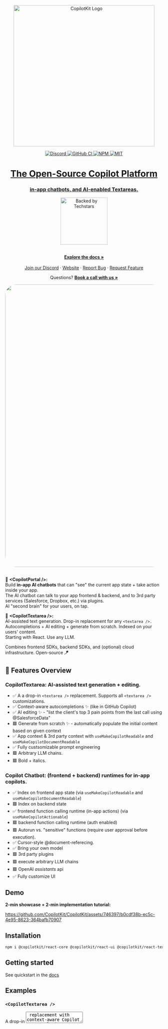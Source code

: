 
<div align="center">
  <picture>
    <source media="(prefers-color-scheme: dark)" srcset="https://github.com/CopilotKit/CopilotKit/assets/746397/5890217b-524e-49c5-a89e-b8743d2acd51">
    <img alt="CopilotKit Logo" src="https://github.com/CopilotKit/CopilotKit/assets/746397/bd5c9079-929b-4d55-bdc9-16d1c8181b71" width="450px" max-width="100%"/>
  </picture>
  </a>
</div>

<p align="center">
  <a href="https://discord.gg/6dffbvGU3D">
      <img src="https://dcbadge.vercel.app/api/server/6dffbvGU3D?compact=true&style=flat" alt="Discord">
  </a>
  <a href="https://github.com/CopilotKit/CopilotKit/actions/workflows/ci.yml">
      <img src="https://github.com/CopilotKit/CopilotKit/actions/workflows/ci.yml/badge.svg" alt="GitHub CI">
  </a>

  <a href="https://www.npmjs.com/package/@copilotkit/react-core">
    <img src="https://img.shields.io/npm/v/@copilotkit/react-core" alt="NPM">
  <img src="https://img.shields.io/github/license/CopilotKit/CopilotKit" alt="MIT">
  
</p>


<h1 align="center">
The Open-Source Copilot Platform
</h1>

<h3 align="center">
in-app chatbots, and AI-enabled Textareas.
</h3>

<div align="center">
  <picture>
    <img alt="Backed by Techstars" src="https://github.com/CopilotKit/CopilotKit/assets/746397/a5029e89-0986-4dfc-bbd6-61d18944ae59" width="150px" max-width="100%"/>
  </picture>
  </a>
</div>


<p align="center">
  <br />
    <a href="https://docs.copilotkit.ai" rel="dofollow"><strong>Explore the docs »</strong></a>
  <br />

  <br/>
    <a href="https://discord.gg/6dffbvGU3D">Join our Discord</a>
    ·
    <a href="https://copilotkit.ai?utm_medium=github&utm_source=github">Website</a>
    ·
    <a href="https://github.com/CopilotKit/CopilotKit/issues/new?assignees=&labels=bug&projects=&template=bug_report.md&title=">Report Bug</a>
    ·
    <a href="https://github.com/CopilotKit/CopilotKit/issues/new?assignees=&labels=feature+request&projects=&template=feature_request.md&title=">Request Feature</a>
</p>

 <p align="center">
   Questions?
    <a href="https://calendly.com/atai_/copilotkit" rel="dofollow"><strong> Book a call with us  »</strong></a>
    <br />
</p>
  


<div align="center">
  <img src="https://github.com/CopilotKit/CopilotKit/assets/746397/1aa17608-46a5-4e2f-aad5-19c8f5c5f1bd" width="900px" max-width="100%" style="border-radius: 35px;">
</div>
<br/>

🌟 **\<CopilotPortal />:** <br />
Build **in-app AI chatbots** that can "see" the current app state + take action inside your app. <br />
The AI chatbot can talk to your app frontend & backend, and to 3rd party services (Salesforce, Dropbox, etc.) via plugins. <br />
AI "second brain" for your users, on tap.

🌟 **\<CopilotTextarea />:** <br />
AI-assisted text generation. Drop-in replacement for any `<textarea />.`<br />
Autocompletions + AI editing + generate from scratch. Indexed on your users' content.<br/>
Starting with React. Use any LLM. <br/>

Combines frontend SDKs, backend SDKs, and (optional) cloud infrastructure. Open-source 🪁




## 🎯 Features Overview

### CopilotTextarea: AI-assisted text generation + editing.
- ✅ A a drop-in `<textarea />` replacement. Supports all `<textarea />` customizations.
- ✅ Context-aware autocompletions ✨ (like in GitHub Copilot)
- ✅ AI editing ✨ - "list the client's top 3 pain points from the last call using @SalesforceData"
- 🟩 Generate from scratch ✨ - automatically populate the initial content based on given context
- ✅ App context & 3rd party context with `useMakeCopilotReadable` and `useMakeCopilotDocumentReadable`
- ✅ Fully custsomizable prompt engineering
- 🟩 Arbitrary LLM chains.
- 🟩 Bold + italics.


### Copilot Chatbot: (frontend + backend) runtimes for in-app copilots.
- ✅ Index on frontend app state (via `useMakeCopilotReadable` and `useMakeCopilotDocumentReadable`)
- 🟩 Index on backend state
- ✅ frontend function calling runtime (in-app actions) (via `useMakeCopilotActionable`)
- 🟩 backend function calling runtime (auth enabled)
- 🟩 Autorun vs. "sensitive" functions (require user approval before execution).
- ✅ Cursor-style @document-referecing.
- ✅ Bring your own model
- 🟩 3rd party plugins
- 🟩 execute arbitrary LLM chains
- 🟩 OpenAI _assistants_ api
- ✅ Fully customize UI

## Demo
**2-min showcase + 2-min implementation tutorial:**

https://github.com/CopilotKit/CopilotKit/assets/746397/b0cdf38b-ec5c-4e95-8623-364bafb70907


## Installation

```bash
npm i @copilotkit/react-core @copilotkit/react-ui @copilotkit/react-textarea
```

## Getting started
See quickstart in the [docs](https://docs.copilotkit.ai)


## Examples

### `<CopilotTextarea />`
A drop-in <textarea /> replacement with context-aware Copilot autocompletions.

<p align="center">
  <img src="./assets/CopilotTextarea.gif" width="400" height="400" style="border-radius: 15px;">
</p>

#### Features
1. Customizable `purpose` prompt.
2. Provide arbitrary context to inform autocompletions using `useMakeCopilotReadable`
3. Works with any backend/LLM, using `ChatlikeApiEndpoint`
4. Supports all `<textarea />` customizations


```typescript
import "@copilotkit/react-textarea/styles.css"; // add to the app-global css
import { CopilotTextarea } from "@copilotkit/react-textarea";
import { CopilotProvider } from "@copilotkit/react-core";

// call ANYWHERE in your app to provide external context (make sure you wrap the app with a <CopilotProvider >):
// See below for more features (parent/child hierarchy, categories, etc.)
useMakeCopilotReadable(relevantInformation)
useMakeCopilotDocumentReadable(document)

return (
  <CopilotProvider chatApiEndpoint="/api/copilotkit/chat"> {/* Global state & copilot logic. Put this around the entire app */}
    <CopilotTextarea
      className="p-4 w-1/2 aspect-square font-bold text-3xl bg-slate-800 text-white rounded-lg resize-none"
      placeholder="A CopilotTextarea!"
      autosuggestionsConfig={{
        purposePrompt: "A COOL & SMOOTH announcement post about CopilotTextarea. Be brief. Be clear. Be cool.",
        forwardedParams: { // additional arguments to customize autocompletions
          max_tokens: 25,
          stop: ["\n", ".", ","],
        },
      }}
    />
  </CopilotProvider>
);
```


### Integrate copilot

```typescript
import "@copilotkit/react-ui/styles.css"; // add to the app-global css
import { CopilotProvider } from "@copilotkit/react-core";
import { CopilotSidebarUIProvider } from "@copilotkit/react-ui";

export default function App(): JSX.Element {
  return (
  <CopilotProvider chatApiEndpoint="/api/copilotkit/chat"> {/* Global state & copilot logic. Put this around the entire app */}
      <CopilotSidebarUIProvider> {/* A built-in Copilot UI (or bring your own UI). Put around individual pages, or the entire app. */}

        <YourContent />

      </CopilotSidebarUIProvider>
    </CopilotProvider>
  );
}
```

#### Features
1. Batteries included. Add 2 React components, and your Copilot is live.
2. Customize the built-in `CopilotSidebarUIProvider` UI -- or bring your own UI component.
3. Extremely hackable. Should the need arise, you can define 1st-class extensions just as powerful as `useMakeCopilotReadable`, `useMakeCopilotActionable`, etc.


### Give the copilot read permissions

#### Features
1. Propagate useful information & granular app-state to the Copilot
2. Easily maintain the hierarchical structure of information with `parentId`
3. One call to rule them all: `useMakeCopilotReadable` works both with the sidekick, and with CopilotTextarea.
   - Use the `contextCategories: string[]` param to route information to different places.


```typescript
import { useMakeCopilotReadable } from "@copilotkit/react-core";


function Employee(props: EmployeeProps): JSX.Element {
  const { employeeName, workProfile, metadata } = props;

  // propagate any information copilot
  const employeeContextId = useMakeCopilotReadable(employeeName);

  // Pass a parentID to maintain a hiearchical structure.
  // Especially useful with child React components, list elements, etc.
  useMakeCopilotReadable(workProfile.description(), employeeContextId);
  useMakeCopilotReadable(metadata.description(), employeeContextId);
  
  return (
    // Render as usual...
  );
}

```

### Give the copilot write permissions

```typescript
import { useMakeCopilotActionable } from "@copilotkit/react-core";

function Department(props: DepartmentProps): JSX.Element {
  // ...

  // Let the copilot take action on behalf of the user.
  useMakeCopilotActionable(
    {
      name: "setEmployeesAsSelected",
      description: "Set the given employees as 'selected'",
      argumentAnnotations: [
        {
          name: "employeeIds",
          type: "array", items: { type: "string" }
          description: "The IDs of employees to set as selected",
          required: true
        }
      ],
      implementation: async (employeeIds) => setEmployeesAsSelected(employeeIds),
    },
    []
  );

  // ...
}
```

#### Features
1. Plain typescript actions. Edit a textbox, navigate to a new page, or anythign you can think of.
2. Specify arbitrary input types.


## Near-Term Roadmap

### 📊 Please vote on features via the Issues tab!

### Copilot-App Interaction

- ✅ `useMakeCopilotReadable`: give static information to the copilot, in sync with on-screen state
- ✅ `useMakeCopilotActionable`: Let the copilot take action on behalf of the user
- 🚧 `useMakeCopilotAskable`: let the copilot ask for additional information when needed (coming soon)
- 🚧 `useEditCopilotMessage`: edit the (unsent) typed user message to the copilot (coming soon)
- 🚧 copilot-assisted navigation: go to the best page to achieve some objective.
- 🚧 CopilotCloudKit: integrate arbitrary LLM logic / chains / RAG, using plain code.

### UI components

- ✅ `<CopilotSidebarUIProvider>`: Built in, hackable Copilot UI (optional - you can bring your own UI).
- ✅ `<CopilotTextarea />`: drop-in `<textarea />` replacement with Copilot autocompletions.

### Integrations

- ✅ Vercel AI SDK
- ✅ OpenAI APIs
- 🚧 Langchain
- 🚧 Additional LLM providers

### Frameworks

- ✅ React
- 🚧 Vue
- 🚧 Svelte
- 🚧 Swift (Mac + iOS)

## Contribute

Contributions are welcome! 🎉

[Join the Discord](https://discord.gg/6dffbvGU3D)
[![Discord](https://dcbadge.vercel.app/api/server/6dffbvGU3D?compact=true&style=flat)](https://discord.gg/6dffbvGU3D)
<!-- [![Discord](https://img.shields.io/discord/1122926057641742418.svg)](https://discord.gg/6dffbvGU3D) -->

## Contact

atai `<at>` copilotkit.ai

